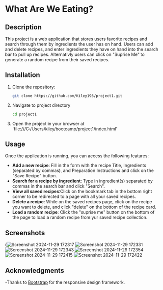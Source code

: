 # What Are We Eating?

## Description
This project is a web application that stores users favorite recipes and search through them by ingredients the user has on hand. Users can add and delete recipes, and enter ingredients they have on hand into the search bar to pull up recipes. Alternativly users can click on "Suprise Me" to generate a random recipe from their saved recipes.

## Installation
1. Clone the repository:
   ```bash
   git clone https://github.com/Kiley195/project1.git
   ```
2. Navigate to project directory
   ```bash
   cd project1
   ```
3. Open the project in your browser at 'file:///C:/Users/kiley/bootcamp/project1/index.html'

## Usage
Once the application is running, you can access the following features:

- **Add a new recipe**: Fill in the form with the recipe Title, Ingredients (separated by commas), and Preparation Instructions and click on the "Save Recipe" button.
- **Search for a recipe by ingredient**: Type in ingredient(s) separated by commas in the search bar and click "Search".
- **View all saved recipes**:Click on the bookmark tab in the bottom right corner to be redirected to a page with all your saved recipes.
- **Delete a recipe**: While on the saved recipes page, click on the recipe you want to delete, and click "delete" on the bottom of the recipe card.
- **Load a random recipe**: Click the "suprise me" button on the bottom of the page to load a random recipe from yur saved recipe collection.

## Screenshots
(![Screenshot 2024-11-29 172317](https://github.com/user-attachments/assets/a1255144-185d-4d29-a23f-b1353fed5fa1)
![Screenshot 2024-11-29 172331](https://github.com/user-attachments/assets/9eecddbd-dff8-41da-9346-31a146430571)
![Screenshot 2024-11-29 172343](https://github.com/user-attachments/assets/5879f7f1-b885-4668-9016-fc91f04b0e43)
![Screenshot 2024-11-29 172354](https://github.com/user-attachments/assets/2745a810-7e87-4ab9-953e-c759a34442e3)
![Screenshot 2024-11-29 172415](https://github.com/user-attachments/assets/53918447-484f-4b8f-bd30-8b0e136d8b67)
![Screenshot 2024-11-29 172422](https://github.com/user-attachments/assets/87ad8b3e-be7a-4e61-bcfa-1cfa3d068377)

## Acknowledgments
-Thanks to [Bootstrap](https://getbootstrap.com) for the responsive design framework.


